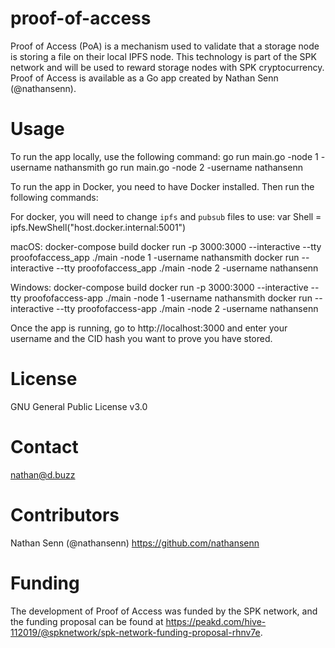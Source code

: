 # proof-of-access
Proof of Access (PoA) is a mechanism used to validate that a storage node is storing a file on their local IPFS node. This technology is part of the SPK network and will be used to reward storage nodes with SPK cryptocurrency. Proof of Access is available as a Go app created by Nathan Senn (@nathansenn).

# Usage
To run the app locally, use the following command:
go run main.go -node 1 -username nathansmith
go run main.go -node 2 -username nathansenn

To run the app in Docker, you need to have Docker installed. Then run the following commands:

For docker, you will need to change `ipfs` and `pubsub` files to use:
var Shell = ipfs.NewShell("host.docker.internal:5001")

macOS:
docker-compose build
docker run -p 3000:3000 --interactive --tty proofofaccess_app ./main -node 1 -username nathansmith
docker run --interactive --tty proofofaccess_app ./main -node 2 -username nathansenn

Windows:
docker-compose build
docker run -p 3000:3000 --interactive --tty proofofaccess-app ./main -node 1 -username nathansmith
docker run --interactive --tty proofofaccess-app ./main -node 2 -username nathansenn

Once the app is running, go to http://localhost:3000 and enter your username and the CID hash you want to prove you have stored.

# License
GNU General Public License v3.0

# Contact
nathan@d.buzz

# Contributors
Nathan Senn (@nathansenn)
https://github.com/nathansenn

# Funding
The development of Proof of Access was funded by the SPK network, and the funding proposal can be found at https://peakd.com/hive-112019/@spknetwork/spk-network-funding-proposal-rhnv7e.

